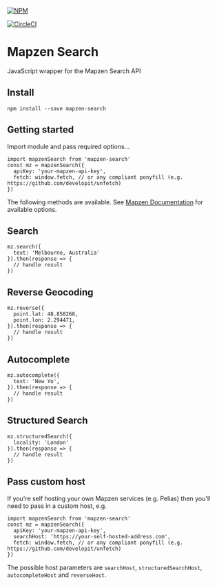 [![NPM](https://nodei.co/npm/mapzen-search.png)](https://npmjs.org/package/mapzen-search)

[![CircleCI](https://circleci.com/gh/Lighthouse-io/mapzen-search.svg?style=svg)](https://circleci.com/gh/Lighthouse-io/mapzen-search)

# Mapzen Search

JavaScript wrapper for the Mapzen Search API

## Install

```
npm install --save mapzen-search
```

## Getting started

Import module and pass required options...

```
import mapzenSearch from 'mapzen-search'
const mz = mapzenSearch({
  apiKey: 'your-mapzen-api-key',
  fetch: window.fetch, // or any compliant ponyfill (e.g. https://github.com/developit/unfetch)
})
```

The following methods are available. See [Mapzen Documentation](https://mapzen.com/documentation/search/) for available options.

## Search

```
mz.search({
  text: 'Melbourne, Australia'
}).then(response => {
  // handle result
})
```

## Reverse Geocoding

```
mz.reverse({
  point.lat: 48.858268,
  point.lon: 2.294471,
}).then(response => {
  // handle result
})
```

## Autocomplete

```
mz.autocomplete({
  text: 'New Yo',
}).then(response => {
  // handle result
})
```

## Structured Search

```
mz.structuredSearch({
  locality: 'London'
}).then(response => {
  // handle result
})
```

## Pass custom host

If you're self hosting your own Mapzen services (e.g. Pelias) then you'll need to pass in a custom host, e.g.

```
import mapzenSearch from 'mapzen-search'
const mz = mapzenSearch({
  apiKey: 'your-mapzen-api-key',
  searchHost: 'https://your-self-hosted-address.com',
  fetch: window.fetch, // or any compliant ponyfill (e.g. https://github.com/developit/unfetch)
})
```

The possible host parameters are `searchHost`, `structuredSearchHost`, `autocompleteHost` and `reverseHost`.
